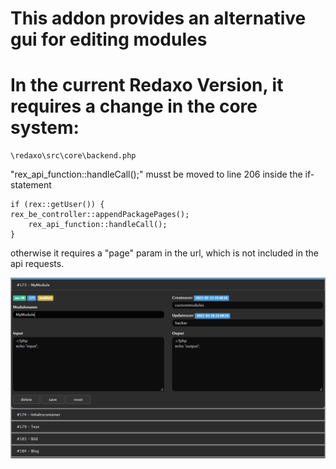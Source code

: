 # This addon provides an alternative gui for editing modules

# In the current Redaxo Version, it requires a change in the core system:

    \redaxo\src\core\backend.php


"rex_api_function::handleCall();" musst be moved to line 206 inside the if-statement

    if (rex::getUser()) {
    rex_be_controller::appendPackagePages();
        rex_api_function::handleCall();
    }

otherwise it requires a "page" param in the url, which is not included in the api requests.

![Preview](https://github.com/BenJ1337/redaxo-addon-edit-modules/blob/master/gui-preview.PNG)
